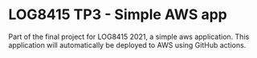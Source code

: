 # LOG8415 TP3 - Simple AWS app
Part of the final project for LOG8415 2021, a simple aws application.
This application will automatically be deployed to AWS using GitHub actions.
